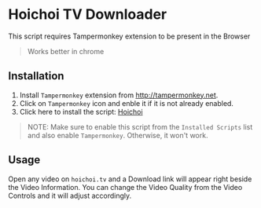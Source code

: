 # Hoichoi TV Downloader

This script requires Tampermonkey extension to be present in the Browser

> Works better in chrome

## Installation

1. Install `Tampermonkey` extension from http://tampermonkey.net.
2. Click on `Tampermonkey` icon and enble it if it is not already enabled.
3. Click here to install the script: [Hoichoi](https://github.com/tzsk/hoichoi/raw/master/Hoichoi.user.js)

> NOTE: Make sure to enable this script from the `Installed Scripts` list and also enable `Tampermonkey`. Otherwise, it won't work.

## Usage

Open any video on `hoichoi.tv` and a Download link will appear right beside the Video Information. You can change the Video Quality from the Video Controls and it will adjust accordingly.